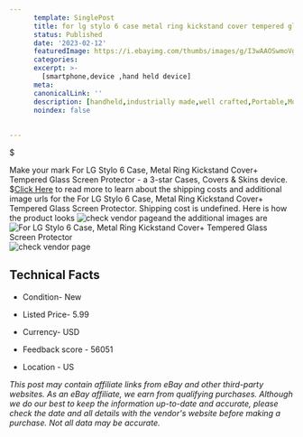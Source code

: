 ```yaml
---
      template: SinglePost
      title: for lg stylo 6 case metal ring kickstand cover tempered glass screen protector
      status: Published
      date: '2023-02-12'
      featuredImage: https://i.ebayimg.com/thumbs/images/g/I3wAAOSwmoVgg16Z/s-l225.jpg
      categories: 
      excerpt: >-
        [smartphone,device ,hand held device]
      meta:
      canonicalLink: ''
      description: [handheld,industrially made,well crafted,Portable,Mobile,Compact,Convenient,Lightweight,Maneuverable,Man-portable,Miniature,Carriable,Hand-held,Light,Holdable,Transportable,Mobile device,Pocket-sized,On-the-go,Wireless,Cordless,Compact size,Convenient size, smartphone,device ,hand held device]
      noindex: false
      
        
---
```

$

Make your mark For LG Stylo 6 Case, Metal Ring Kickstand Cover+ Tempered Glass Screen Protector - a 3-star Cases, Covers & Skins device.
$[Click Here](https://www.ebay.com/itm/224135991051?hash=item342f8bcf0b%3Ag%3AI3wAAOSwmoVgg16Z&mkevt=1&mkcid=1&mkrid=711-53200-19255-0&campid=%253CePNCampaignId%253E&customid=%253CreferenceId%253E&toolid=10049) to read more to learn about the shipping costs and additional image urls for the For LG Stylo 6 Case, Metal Ring Kickstand Cover+ Tempered Glass Screen Protector. Shipping cost is undefined. Here is how the product looks ![check vendor page](https://i.ebayimg.com/thumbs/images/g/I3wAAOSwmoVgg16Z/s-l225.jpg)and the additional images are![For LG Stylo 6 Case, Metal Ring Kickstand Cover+ Tempered Glass Screen Protector](https://i.ebayimg.com/images/g/I3wAAOSwmoVgg16Z/s-l1600.jpg)![check vendor page](https://origin-galleryplus.ebayimg.com/ws/web/224135991051_2_0_1/225x225.jpg,https://origin-galleryplus.ebayimg.com/ws/web/224135991051_3_0_1/225x225.jpg,https://origin-galleryplus.ebayimg.com/ws/web/224135991051_4_0_1/225x225.jpg,https://origin-galleryplus.ebayimg.com/ws/web/224135991051_5_0_1/225x225.jpg,https://origin-galleryplus.ebayimg.com/ws/web/224135991051_6_0_1/225x225.jpg,https://origin-galleryplus.ebayimg.com/ws/web/224135991051_7_0_1/225x225.jpg,https://origin-galleryplus.ebayimg.com/ws/web/224135991051_8_0_1/225x225.jpg)



 ## Technical Facts 



     
      

 - Condition- New 


      

 - Listed Price- 5.99 


      

 - Currency- USD 


      

 - Feedback score - 56051 


      

 - Location - US 


      
      

 *_This post may contain affiliate links from eBay and other third-party websites. As an eBay affiliate, we earn from qualifying purchases. Although we do our best to keep the information up-to-date and accurate, please check the date and all details with the vendor's website before making a purchase. Not all data may be accurate._*






